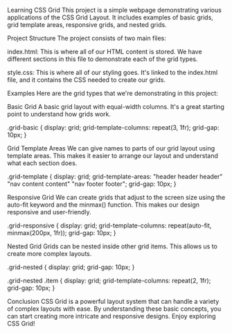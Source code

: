 Learning CSS Grid
This project is a simple webpage demonstrating various applications of the CSS Grid Layout. It includes examples of basic grids, grid template areas, responsive grids, and nested grids.

Project Structure
The project consists of two main files:

index.html: This is where all of our HTML content is stored. We have different sections in this file to demonstrate each of the grid types.

style.css: This is where all of our styling goes. It's linked to the index.html file, and it contains the CSS needed to create our grids.

Examples
Here are the grid types that we're demonstrating in this project:

Basic Grid
A basic grid layout with equal-width columns. It's a great starting point to understand how grids work.

.grid-basic {
    display: grid;
    grid-template-columns: repeat(3, 1fr);
    grid-gap: 10px;
}

Grid Template Areas
We can give names to parts of our grid layout using template areas. This makes it easier to arrange our layout and understand what each section does.

.grid-template {
    display: grid;
    grid-template-areas:
        "header header header"
        "nav content content"
        "nav footer footer";
    grid-gap: 10px;
}

Responsive Grid
We can create grids that adjust to the screen size using the auto-fit keyword and the minmax() function. This makes our design responsive and user-friendly.

.grid-responsive {
    display: grid;
    grid-template-columns: repeat(auto-fit, minmax(200px, 1fr));
    grid-gap: 10px;
}

Nested Grid
Grids can be nested inside other grid items. This allows us to create more complex layouts.

.grid-nested {
    display: grid;
    grid-gap: 10px;
}

.grid-nested .item {
    display: grid;
    grid-template-columns: repeat(2, 1fr);
    grid-gap: 10px;
}

Conclusion
CSS Grid is a powerful layout system that can handle a variety of complex layouts with ease. By understanding these basic concepts, you can start creating more intricate and responsive designs. Enjoy exploring CSS Grid!
